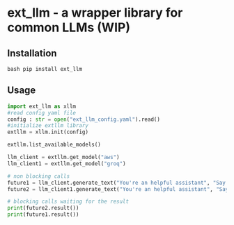 # ext_llm - a wrapper library for common LLMs (WIP)
## Installation
```bash pip install ext_llm```
## Usage
```python
import ext_llm as xllm
#read config yaml file
config : str = open("ext_llm_config.yaml").read()
#initialize extllm library
extllm = xllm.init(config)

extllm.list_available_models()

llm_client = extllm.get_model("aws")
llm_client1 = extllm.get_model("groq")

# non blocking calls
future1 = llm_client.generate_text("You're an helpful assistant", "Say hello world", 10, 0.5)
future2 = llm_client1.generate_text("You're an helpful assistant", "Say hello world", 10, 0.5)

# blocking calls waiting for the result
print(future2.result())
print(future1.result())

